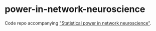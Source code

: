 # power-in-network-neuroscience
Code repo accompanying ["Statistical power in network neuroscience"](https://www.cell.com/trends/cognitive-sciences/fulltext/S1364-6613(22)00328-X).
